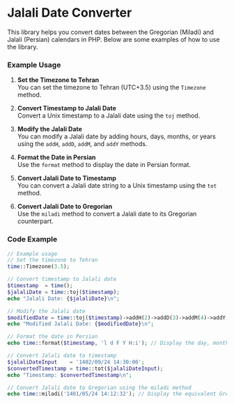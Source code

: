 # Jalali Date Converter

This library helps you convert dates between the Gregorian (Miladi) and Jalali (Persian) calendars in PHP. Below are some examples of how to use the library.

### Example Usage

1. **Set the Timezone to Tehran**  
   You can set the timezone to Tehran (UTC+3.5) using the `Timezone` method.

2. **Convert Timestamp to Jalali Date**  
   Convert a Unix timestamp to a Jalali date using the `toj` method.

3. **Modify the Jalali Date**  
   You can modify a Jalali date by adding hours, days, months, or years using the `addH`, `addD`, `addM`, and `addY` methods.

4. **Format the Date in Persian**  
   Use the `format` method to display the date in Persian format.

5. **Convert Jalali Date to Timestamp**  
   You can convert a Jalali date string to a Unix timestamp using the `tot` method.

6. **Convert Jalali Date to Gregorian**  
   Use the `miladi` method to convert a Jalali date to its Gregorian counterpart.

### Code Example

```php
// Example usage
// Set the timezone to Tehran
time::Timezone(3.5);

// Convert timestamp to Jalali date
$timestamp  = time();
$jalaliDate = time::toj($timestamp);
echo "Jalali Date: {$jalaliDate}\n";

// Modify the Jalali date
$modifiedDate = time::toj($timestamp)->addH(2)->addD(3)->addM(4)->addY(5);
echo "Modified Jalali Date: {$modifiedDate}\n";

// Format the date in Persian
echo time::format($timestamp, 'l d F Y H:i'); // Display the day, month, and year in Persian

// Convert Jalali date to timestamp
$jalaliDateInput    = '1402/09/24 14:30:00';
$convertedTimestamp = time::tot($jalaliDateInput);
echo "Timestamp: $convertedTimestamp\n";

// Convert Jalali date to Gregorian using the miladi method
echo time::miladi('1401/05/24 14:12:32'); // Display the equivalent Gregorian date
